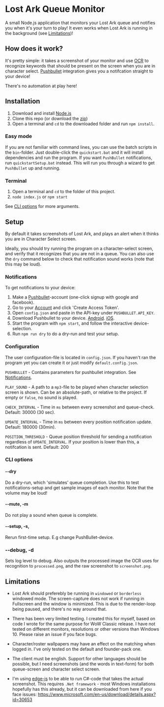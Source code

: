 # Lost Ark Queue Monitor

A small Node.js application that monitors your Lost Ark queue and notifies you when it's your turn to play! It even works when Lost Ark is running in the background (see [Limitations](#limitations))!

## How does it work?

It's pretty simple: it takes a screenshot of your monitor and use [OCR](https://github.com/tesseract-ocr/) to
recognize keywords that should be present on the screen when you are in character select. [Pushbullet](https://www.pushbullet.com/) integration gives you a notifcation straight to your device!

There's no automation at play here!

## Installation

1. Download and install [Node.js](https://nodejs.org/en/)
2. Clone this repo (or download the [zip](https://github.com/Birkbjo/Lost-Ark-Queue-Monitor/archive/refs/heads/master.zip))
3. Open a terminal and `cd` to the downloaded folder and run `npm install`.

### Easy mode

If you are not familiar with command lines, you can use the batch scripts in the `bin`-folder.
Just double-click the `quickstart.bat` and it will install dependencies and run the program.
If you want `PushBullet` notifications, run `quickstartSetup.bat` instead. This will run you through a wizard to get `PushBullet` up and running.

### Terminal

1. Open a terminal and `cd` to the folder of this project.
2. `node index.js` or `npm start`

See [CLI options](#cli-options) for more arguments.

## Setup

By default it takes screenshots of Lost Ark, and plays an alert when it thinks you are in Character Select screen.

Ideally, you should try running the program on a character-select screen, and verify that it recognizes that you are not in a queue. You can also use the `dry` command below to check that notification sound works (note that this may be loud).

### Notifications

To get notifications to your device:

1. Make a [Pushbullet](https://www.pushbullet.com/)-account (one-click signup with google and facebook).
2. Go to your [Account](https://www.pushbullet.com/#settings/account) and click 'Create Access Token'.
3. Open `config.json` and paste in the API-key under `PUSHBULLET.API_KEY`.
4. Download Pushbullet to your device. [Android](https://play.google.com/store/apps/details?id=com.pushbullet.android&hl=en). [iOS](https://apps.apple.com/us/app/pushbullet/id810352052).
5. Start the program with `npm start`, and follow the interactive device-selection.
6. Run `npm run dry` to do a dry-run and test your setup.

### Configuration

The user configuration-file is located in `config.json`. If you haven't ran the program yet you can create it or just modify `default.config.json`.

`PUSHBULLET` - Contains parameters for pushbullet integration. See [Notifications](#notifications).

`PLAY_SOUND` - A path to a `mp3`-file to be played when character selection screen is shown. Can be an absolute-path, or relative to the project. If empty or `false`, no sound is played.

`CHECK_INTERVAL` - Time in `ms` between every screenshot and queue-check. Default: 30000 (30 sec).

`UPDATE_INTERVAL` - Time in `ms` between every position notification update. Default: 180000 (30min).

`POSITION_THRESHOLD` - Queue position threshold for sending a notification regardless of `UPDATE_INTERVAL`. If your position is lower than this, a notifcation is sent. Default: 200

### CLI options

#### --dry

Do a dry-run, which 'simulates' queue completion. Use this to test notifications-setup and get sample images of each monitor. Note that the volume may be loud!

#### --mute, -m

Do not play a sound when queue is complete.

#### --setup, -s,

Rerun first-time setup. E.g change PushBullet-device.

### --debug, -d

Sets log level to debug. Also outputs the processed image the OCR uses for recognition to `processed.png`, and the raw screenshot to `screenshot.png`.

## Limitations

-   Lost Ark should preferebly be running in `windowed` or `borderless` windowed mode.
    The screen-capture does not work if running in Fullscreen and the window is minimized. This is due to the render-loop being paused, and there's no way around that.

-   There has been very limited testing. I created this for myself, based on code I wrote for the same purpose for WoW Classic release. I have not tested on different monitors, resolutions or other versions than Windows 10. Please raise an issue if you face bugs.

-   Character/roster wallpapers may have an effect on the matching when logged in. I've only tested on the default and founder-pack one.

-   The client must be english. Support for other languages should be possible, but I need screenshots (and the words in text-form) for both queue-screen and character select screen.

-   I'm using [edge-js](https://www.npmjs.com/package/edge-js) to be able to run C#-code that takes the actual screenshot. This requires `.Net framework` - most Windows installations hopefully has this already, but it can be downloaded from here if you face issues: https://www.microsoft.com/en-us/download/details.aspx?id=30653
